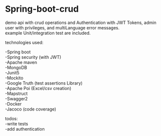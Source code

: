 # Spring-boot-crud
demo api with crud operations and Authentication with JWT Tokens,  admin user with privileges, and multiLanguage error messages.<br>
example Unit/integration test are included.<br>

technologies used:

-Spring boot<br>
-Spring security (with JWT)<br>
-Apache maven<br>
-MongoDB<br>
-Junit5<br>
-Mockito<br>
-Google Truth (test assertions Library) <br>
-Apache Poi (Excel/csv creation) <br>
-Mapstruct<br>
-Swagger2<br>
-Docker<br>
-Jacoco (code coverage)<br>

todos:<br>
-write tests<br>
-add authentication<br>
